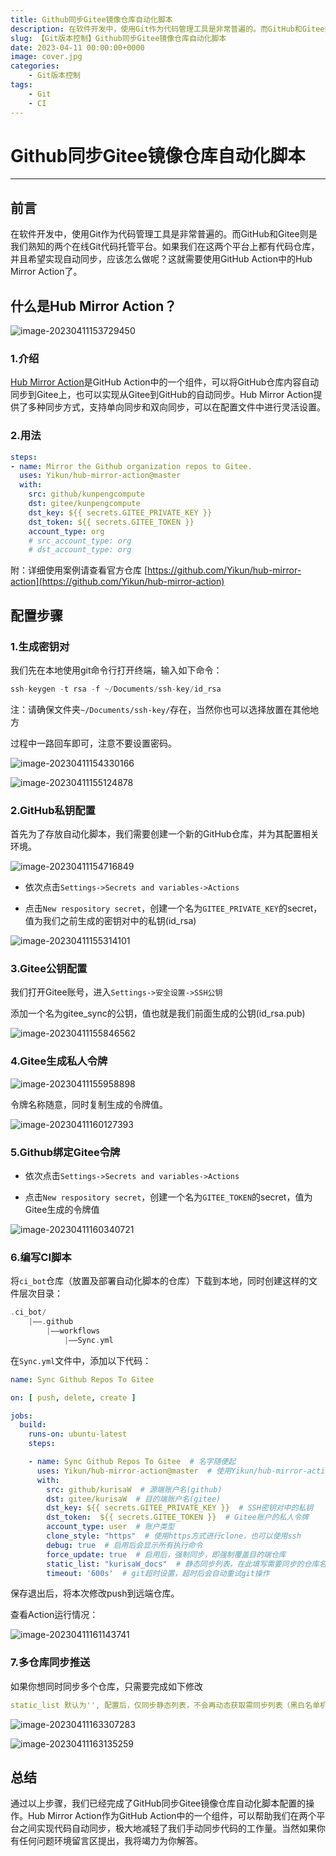 ```yaml
---
title: Github同步Gitee镜像仓库自动化脚本
description: 在软件开发中，使用Git作为代码管理工具是非常普遍的。而GitHub和Gitee则是我们熟知的两个在线Git代码托管平台。如果我们在这两个平台上都有代码仓库，并且希望实现自动同步，应该怎么做呢？这就需要使用GitHub Action中的Hub Mirror Action了。
slug: 【Git版本控制】Github同步Gitee镜像仓库自动化脚本
date: 2023-04-11 00:00:00+0000
image: cover.jpg
categories:
    - Git版本控制
tags:
    - Git
    - CI
---
```




# Github同步Gitee镜像仓库自动化脚本

---

## 前言

在软件开发中，使用Git作为代码管理工具是非常普遍的。而GitHub和Gitee则是我们熟知的两个在线Git代码托管平台。如果我们在这两个平台上都有代码仓库，并且希望实现自动同步，应该怎么做呢？这就需要使用GitHub Action中的Hub Mirror Action了。

## 什么是Hub Mirror Action？

![image-20230411153729450](https://raw.githubusercontent.com/kurisaW/picbed/main/img2023/202304111537579.png)

### 1.介绍

[Hub Mirror Action](https://github.com/marketplace/actions/hub-mirror-action)是GitHub Action中的一个组件，可以将GitHub仓库内容自动同步到Gitee上，也可以实现从Gitee到GitHub的自动同步。Hub Mirror Action提供了多种同步方式，支持单向同步和双向同步，可以在配置文件中进行灵活设置。

### 2.用法

```yml
steps:
- name: Mirror the Github organization repos to Gitee.
  uses: Yikun/hub-mirror-action@master
  with:
    src: github/kunpengcompute
    dst: gitee/kunpengcompute
    dst_key: ${{ secrets.GITEE_PRIVATE_KEY }}
    dst_token: ${{ secrets.GITEE_TOKEN }}
    account_type: org
    # src_account_type: org
    # dst_account_type: org
```

附：详细使用案例请查看官方仓库 [https://github.com/Yikun/hub-mirror-action](https://github.com/Yikun/hub-mirror-action)

## 配置步骤

### 1.生成密钥对

我们先在本地使用git命令行打开终端，输入如下命令：

```c
ssh-keygen -t rsa -f ~/Documents/ssh-key/id_rsa
```

注：请确保文件夹`~/Documents/ssh-key/`存在，当然你也可以选择放置在其他地方

过程中一路回车即可，注意不要设置密码。

![image-20230411154330166](https://raw.githubusercontent.com/kurisaW/picbed/main/img2023/202304111543237.png)

![image-20230411155124878](https://raw.githubusercontent.com/kurisaW/picbed/main/img2023/202304111551053.png)

### 2.GitHub私钥配置

首先为了存放自动化脚本，我们需要创建一个新的GitHub仓库，并为其配置相关环境。

![image-20230411154716849](https://raw.githubusercontent.com/kurisaW/picbed/main/img2023/202304111547966.png)

* 依次点击`Settings->Secrets and variables->Actions`

* 点击`New respository secret`，创建一个名为`GITEE_PRIVATE_KEY`的secret，值为我们之前生成的密钥对中的私钥(id_rsa)

![image-20230411155314101](https://raw.githubusercontent.com/kurisaW/picbed/main/img2023/202304111553202.png)

### 3.Gitee公钥配置

我们打开Gitee账号，进入`Settings->安全设置->SSH公钥`

添加一个名为gitee_sync的公钥，值也就是我们前面生成的公钥(id_rsa.pub)

![image-20230411155846562](https://raw.githubusercontent.com/kurisaW/picbed/main/img2023/202304111558684.png)

### 4.Gitee生成私人令牌

![image-20230411155958898](https://raw.githubusercontent.com/kurisaW/picbed/main/img2023/202304111559999.png)

令牌名称随意，同时复制生成的令牌值。

![image-20230411160127393](https://raw.githubusercontent.com/kurisaW/picbed/main/img2023/202304111601466.png)

### 5.Github绑定Gitee令牌

* 依次点击`Settings->Secrets and variables->Actions`

* 点击`New respository secret`，创建一个名为`GITEE_TOKEN`的secret，值为Gitee生成的令牌值

![image-20230411160340721](https://raw.githubusercontent.com/kurisaW/picbed/main/img2023/202304111603849.png)

### 6.编写CI脚本

将`ci_bot`仓库（放置及部署自动化脚本的仓库）下载到本地，同时创建这样的文件层次目录：

```c
.ci_bot/
    |——.github
    	|——workflows
    		|——Sync.yml
```

在`Sync.yml`文件中，添加以下代码：

```yml
name: Sync Github Repos To Gitee

on: [ push, delete, create ]

jobs:
  build:
    runs-on: ubuntu-latest
    steps:

    - name: Sync Github Repos To Gitee  # 名字随便起
      uses: Yikun/hub-mirror-action@master  # 使用Yikun/hub-mirror-action
      with:
        src: github/kurisaW  # 源端账户名(github)
        dst: gitee/kurisaW  # 目的端账户名(gitee)
        dst_key: ${{ secrets.GITEE_PRIVATE_KEY }}  # SSH密钥对中的私钥
        dst_token:  ${{ secrets.GITEE_TOKEN }}  # Gitee账户的私人令牌
        account_type: user  # 账户类型
        clone_style: "https"  # 使用https方式进行clone，也可以使用ssh
        debug: true  # 启用后会显示所有执行命令
        force_update: true  # 启用后，强制同步，即强制覆盖目的端仓库
        static_list: "kurisaW_docs"  # 静态同步列表，在此填写需要同步的仓库名称，可填写多个
        timeout: '600s'  # git超时设置，超时后会自动重试git操作
```

保存退出后，将本次修改push到远端仓库。

查看Action运行情况：

![image-20230411161143741](https://raw.githubusercontent.com/kurisaW/picbed/main/img2023/202304111611887.png)

### 7.多仓库同步推送

如果你想同时同步多个仓库，只需要完成如下修改

```yml
static_list 默认为'', 配置后，仅同步静态列表，不会再动态获取需同步列表（黑白名单机制依旧生效），如“repo1,repo2,repo3”。
```

![image-20230411163307283](https://raw.githubusercontent.com/kurisaW/picbed/main/img2023/202304111633375.png)

![image-20230411163135259](https://raw.githubusercontent.com/kurisaW/picbed/main/img2023/202304111631352.png)

## 总结

通过以上步骤，我们已经完成了GitHub同步Gitee镜像仓库自动化脚本配置的操作。Hub Mirror Action作为GitHub Action中的一个组件，可以帮助我们在两个平台之间实现代码自动同步，极大地减轻了我们手动同步代码的工作量。当然如果你有任何问题环境留言区提出，我将竭力为你解答。
